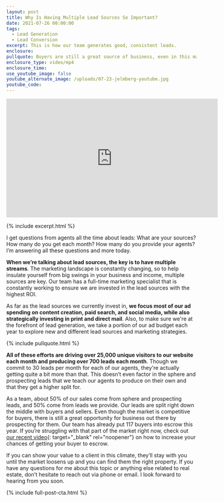 ```yaml
---
layout: post
title: Why Is Having Multiple Lead Sources So Important?
date: 2021-07-26 00:00:00
tags:
  - Lead Generation
  - Lead Conversion
excerpt: This is how our team generates good, consistent leads.
enclosure:
pullquote: Buyers are still a great source of business, even in this market.
enclosure_type: video/mp4
enclosure_time:
use_youtube_image: false
youtube_alternate_image: /uploads/07-23-jelmberg-youtube.jpg
youtube_code:
---
```

<iframe src="https://www.youtube.com/embed/CODE?rel=0" width="560" height="315" frameborder="0" allowfullscreen="allowfullscreen"></iframe>

{% include excerpt.html %}

I get questions from agents all the time about leads: What are your sources? How many do you get each month? How many do you provide your agents? I’m answering all these questions and more today.

**When we’re talking about lead sources, the key is to have multiple streams**. The marketing landscape is constantly changing, so to help insulate yourself from big swings in your business and income, multiple sources are key. Our team has a full-time marketing specialist that is constantly working to ensure we are invested in the lead sources with the highest ROI.

As far as the lead sources we currently invest in, **we focus most of our ad spending on content creation, paid search, and social media, while also strategically investing in print and direct mail**. Also, to make sure we're at the forefront of lead generation, we take a portion of our ad budget each year to explore new and different lead sources and marketing strategies.

{% include pullquote.html %}

**All of these efforts are driving over 25,000 unique visitors to our website each month and producing over 700 leads each month**. Though we commit to 30 leads per month for each of our agents, they're actually getting quite a bit more than that. This doesn’t even factor in the sphere and prospecting leads that we teach our agents to produce on their own and that they get a higher split for.

As a team, about 50% of our sales come from sphere and prospecting leads, and 50% come from leads we provide. Our leads are split right down the middle with buyers and sellers. Even though the market is competitive for buyers, there is still a great opportunity for business out there by prospecting for them. Our team has already put 117 buyers into escrow this year. If you’re struggling with that part of the market right now, check out [<u>our recent video</u>](https://realestateiscalling.com/2-strategies-to-win-listings-now.html){: target="_blank" rel="noopener"} on how to increase your chances of getting your buyer to escrow.

If you can show your value to a client in this climate, they’ll stay with you until the market loosens up and you can find them the right property. If you have any questions for me about this topic or anything else related to real estate, don’t hesitate to reach out via phone or email. I look forward to hearing from you soon.

{% include full-post-cta.html %}
